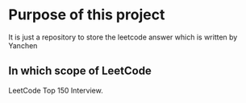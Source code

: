 # Purpose of this project
It is just a repository to store the leetcode answer which is written by Yanchen
## In which scope of LeetCode
LeetCode Top 150 Interview.